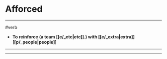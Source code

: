 # Afforced
---
#verb
- **To reinforce (a team [[e/_etc|etc]].) with [[e/_extra|extra]] [[p/_people|people]]**
---
---
